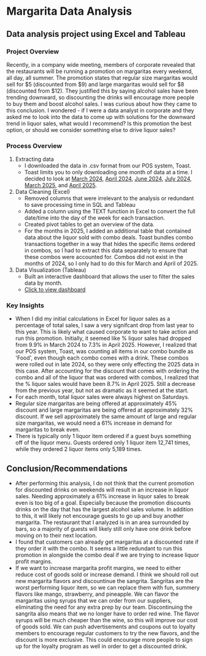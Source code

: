 # Margarita Data Analysis
## Data analysis project using Excel and Tableau

### Project Overview
Recently, in a company wide meeting, members of corporate revealed that the restaurants will be running a promotion on margaritas every weekend, all day, all summer. The promotion states that regular size margaritas would sell for $5  (discounted from $9) and large margaritas would sell for $8 (discounted from $12).
They justified this by saying alcohol sales have been trending downward, so discounting the drinks will encourage more people to buy them and boost alcohol sales.
I was curious about how they came to this conclusion. I wondered - if I were a data analyst in corporate and they asked me to look into the data to come up with solutions for the downward trend in liquor sales, what would I recommend? Is this promotion the best option, or should we consider something else to drive liquor sales?

### Process Overview
1. Extracting data
   - I downloaded the data in .csv format from our POS system, Toast.
   - Toast limits you to only downloading one month of data at a time. I decided to look at [March 2024](ItemSelectionDetails_2024_03_01-2024_03_31.xlsx), [April 2024](ItemSelectionDetails_2024_04_01-2024_04_30.xlsx), [June 2024](ItemSelectionDetails_2024_06_01-2024_06_30.xlsx), [July 2024](ItemSelectionDetails_2024_07_01-2024_07_31.xlsx), [March 2025](ItemSelectionDetails_2025_03_01-2025_03_31.xlsx), and [April 2025](ItemSelectionDetails_2025_04_01-2025_04_30.xlsx).
2. Data Cleaning (Excel)
   - Removed columns that were irrelevant to the analysis or redundant to save processing time in SQL and Tableau
   - Added a column using the TEXT function in Excel to convert the full date/time into the day of the week for each transaction.
   - Created pivot tables to get an overview of the data.
   - For the months in 2025, I added an additional table that contained data about the liquor sold with combo deals. Toast bundles combo transactions together in a way that hides the specific items ordered in combos, so I had to extract this data separately to ensure that these combos were accounted for. Combos did not exist in the months of 2024, so I only had to do this for March and April of 2025.
3. Data Visualization (Tableau)
   - Built an interactive dashboard that allows the user to filter the sales data by month.
   - [Click to view dashboard](https://public.tableau.com/app/profile/tina.gray5009/viz/LiquorSalesAnalysis_17493409162170/Dashboard1)

### Key Insights
- When I did my initial calculations in Excel for liquor sales as a percentage of total sales, I saw a very signifcant drop from last year to this year. This is likely what caused corporate to want to take action and run this promotion. Initially, it seemed like % liquor sales had dropped from 9.9% in March 2024 to 7.3% in April 2025. However, I realized that our POS system, Toast, was counting all items in our combo bundle as 'Food', even though each combo comes with a drink. These combos were rolled out in late 2024, so they were only effecting the 2025 data in this case. After accounting for the discount that comes with ordering the combo and all of the liquor that was ordered with combos, I realized that the % liquor sales would have been 8.7% in April 2025. Still a decrease from the previous year, but not as dramatic as it seemed at the start.
- For each month, total liquor sales were always highest on Saturdays.
- Regular size margaritas are being offered at approximately 45% discount and large margaritas are being offered at approximately 32% discount. If we sell approximately the same amount of large and regular size margaritas, we would need a 61% increase in demand for margaritas to break even.
- There is typically only 1 liquor item ordered if a guest buys something off of the liquor menu. Guests ordered only 1 liquor item 12,741 times, while they ordered 2 liquor items only 5,189 times.

## Conclusion/Recommendations
- After performing this analysis, I do not think that the current promotion for discounted drinks on weekends will result in an increase in liquor sales. Needing approximately a 61% increase in liquor sales to break even is too big of a goal. Especially because the promotion discounts drinks on the day that has the largest alcohol sales volume. In addition to this, it will likely not encourage guests to go up and buy another margarita. The restaurant that I analyzed is in an area surrounded by bars, so a majority of guests will likely still only have one drink before moving on to their next location.
- I found that customers can already get margaritas at a discounted rate if they order it with the combo. It seems a little redundant to run this promotion in alongside the combo deal if we are trying to increase liquor profit margins.
- If we want to increase margarita profit margins, we need to either reduce cost of goods sold or increase demand. I think we should roll out new margarita flavors and discountinue the sangrita. Sangritas are the worst performing liquor item, so we can replace them with fun, summery flavors like mango, strawberry, and pineapple. We can flavor the margaritas using syrups that we can order from our suppliers, eliminating the need for any extra prep by our team. Discontinuing the sangrita also means that we no longer have to order red wine. The flavor syrups will be much cheaper than the wine, so this will improve our cost of goods sold. We can push advertisements and coupons out to loyalty members to encourage regular customers to try the new flavors, and the discount is more exclusive. This could encourage more people to sign up for the loyalty program as well in order to get a discounted drink.
